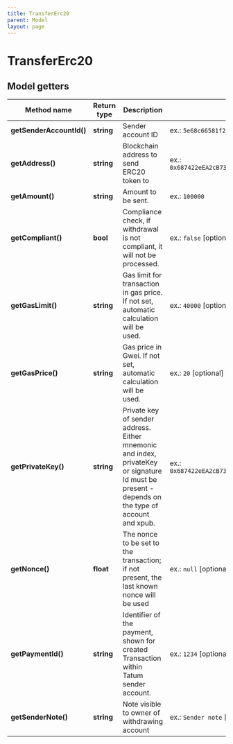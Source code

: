 ```yaml
---
title: TransferErc20
parent: Model
layout: page
---
```


# TransferErc20

## Model getters

Method name | Return type | Description | Notes
------------ | ------------- | ------------- | -------------
**getSenderAccountId()** | **string** | Sender account ID | ex.: `5e68c66581f2ee32bc354087`
**getAddress()** | **string** | Blockchain address to send ERC20 token to | ex.: `0x687422eEA2cB73B5d3e242bA5456b782919AFc85`
**getAmount()** | **string** | Amount to be sent. | ex.: `100000`
**getCompliant()** | **bool** | Compliance check, if withdrawal is not compliant, it will not be processed. | ex.: `false` [optional]
**getGasLimit()** | **string** | Gas limit for transaction in gas price. If not set, automatic calculation will be used. | ex.: `40000` [optional]
**getGasPrice()** | **string** | Gas price in Gwei. If not set, automatic calculation will be used. | ex.: `20` [optional]
**getPrivateKey()** | **string** | Private key of sender address. Either mnemonic and index, privateKey or signature Id must be present - depends on the type of account and xpub. | ex.: `0x687422eEA2cB73B5d3e242bA5456b782919AFc85`
**getNonce()** | **float** | The nonce to be set to the transaction; if not present, the last known nonce will be used | ex.: `null` [optional]
**getPaymentId()** | **string** | Identifier of the payment, shown for created Transaction within Tatum sender account. | ex.: `1234` [optional]
**getSenderNote()** | **string** | Note visible to owner of withdrawing account | ex.: `Sender note` [optional]


